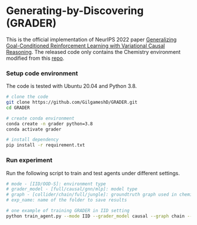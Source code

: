 <!--
 * @Author: Wenhao Ding
 * @Email: wenhaod@andrew.cmu.edu
 * @Date: 2021-12-21 11:57:44
 * @LastEditTime: 2022-12-28 13:09:51
 * @Description: 
-->
# Generating-by-Discovering (GRADER)

This is the official implementation of NeurIPS 2022 paper [Generalizing Goal-Conditioned Reinforcement Learning with Variational Causal Reasoning](https://arxiv.org/abs/2207.09081).
The released code only contains the Chemistry environment modified from this [repo](https://github.com/dido1998/CausalMBRL).

### Setup code environment

The code is tested with Ubuntu 20.04 and Python 3.8.

```bash
# clone the code
git clone https://github.com/GilgameshD/GRADER.git
cd GRADER

# create conda environment
conda create -n grader python=3.8
conda activate grader

# install dependency
pip install -r requirement.txt
```

### Run experiment

Run the following script to train and test agents under different settings.

```bash
# mode - [IID/OOD-S]: environment type
# grader_model - [full/causal/gnn/mlp]: model type
# graph - [collider/chain/full/jungle]: groundtruth graph used in chemistry environment
# exp_name: name of the folder to save results

# one example of training GRADER in IID setting
python train_agent.py --mode IID --grader_model causal --graph chain --exp_name test
```
